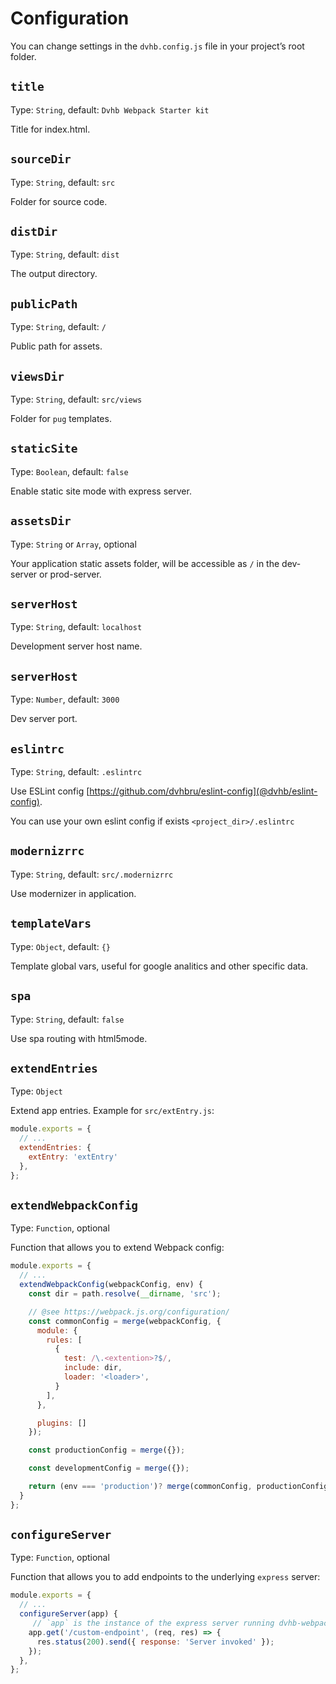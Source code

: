 # Configuration

You can change settings in the `dvhb.config.js` file in your project’s root folder.

## `title`
Type: `String`, default: `Dvhb Webpack Starter kit`

Title for index.html.

## `sourceDir`
Type: `String`, default: `src`

Folder for source code.

## `distDir`
Type: `String`, default: `dist`

The output directory.

## `publicPath`
Type: `String`, default: `/`

Public path for assets.

## `viewsDir`
Type: `String`, default: `src/views`

Folder for `pug` templates.

## `staticSite`
Type: `Boolean`, default: `false`

Enable static site mode with express server.

## `assetsDir`
Type: `String` or `Array`, optional

Your application static assets folder, will be accessible as `/` in the dev-server or prod-server.

## `serverHost`
Type: `String`, default: `localhost`

Development server host name.

## `serverHost`
Type: `Number`, default: `3000`

Dev server port.

## `eslintrc`
Type: `String`, default: `.eslintrc`

Use ESLint config [https://github.com/dvhbru/eslint-config](@dvhb/eslint-config).

You can use your own eslint config if exists `<project_dir>/.eslintrc`

## `modernizrrc`
Type: `String`, default: `src/.modernizrrc`

Use modernizer in application.

## `templateVars`
Type: `Object`, default: `{}`

Template global vars, useful for google analitics and other specific data.

## `spa`
Type: `String`, default: `false`

Use spa routing with html5mode.

## `extendEntries`
Type: `Object`

Extend app entries. Example for `src/extEntry.js`:

```javascript
module.exports = {
  // ...
  extendEntries: {
    extEntry: 'extEntry'
  },
};
```


## `extendWebpackConfig`
Type: `Function`, optional

Function that allows you to extend Webpack config:

```javascript
module.exports = {
  // ...
  extendWebpackConfig(webpackConfig, env) {
    const dir = path.resolve(__dirname, 'src');

    // @see https://webpack.js.org/configuration/
    const commonConfig = merge(webpackConfig, {
      module: {
        rules: [
          {
            test: /\.<extention>?$/,
            include: dir,
            loader: '<loader>',
          }
        ],
      },

      plugins: []
    });

    const productionConfig = merge({});

    const developmentConfig = merge({});

    return (env === 'production')? merge(commonConfig, productionConfig) : merge(commonConfig, developmentConfig);
  }
};
```

## `configureServer`
Type: `Function`, optional

Function that allows you to add endpoints to the underlying `express` server:

```javascript
module.exports = {
  // ...
  configureServer(app) {
     // `app` is the instance of the express server running dvhb-webpack
    app.get('/custom-endpoint', (req, res) => {
      res.status(200).send({ response: 'Server invoked' });
    });
  },
};
```
